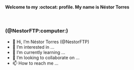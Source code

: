 <h4>Welcome to my :octocat: profile. My name is Néstor Torres</h4></br>
<h3>(@NestorFTP:computer:)</h3>

- 👋 Hi, I’m Néstor Torres (@NestorFTP)
- 👀 I’m interested in ... 
- 🌱 I’m currently learning ...
- 💞️ I’m looking to collaborate on ...
- 📫 How to reach me ...
